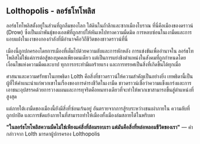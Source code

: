 ## **Lolthopolis \- ลอร์ธโทโพลิส** 

ลอร์ธโทโพลิสตั้งอยู่ในส่วนที่ถูกลืมของโลก ใต้ดินในถ้ำลึกและซากเมืองโบราณ ที่นี่คือเมืองของดราวน์ (Drow) ซึ่งเป็นเผ่าพันธุ์ของเอลฟ์ที่ถูกสาปให้หันเหไปทางความมืดมิด การหลบซ่อนในเงามืดและการแอบแฝงในเงาของกองกำลังที่มีอำนาจคือวิถีชีวิตของชาวดราวน์ที่นี่

เมืองนี้ถูกปกครองโดยการเมืองที่เต็มไปด้วยความลับและการหักหลัง การแข่งขันเพื่ออำนาจใน ลอร์ธโทโพลิสไม่ใช่แค่การต่อสู้ของบุคคลเพียงคนเดียว แต่เป็นการแย่งชิงตำแหน่งในสังคมที่ถูกกำหนดโดยเงื่อนไขแห่งความมืดและบาป ทุกการกระทำมีผลร้ายแรง และการทรยศเป็นสิ่งที่เกิดขึ้นได้ทุกเมื่อ

ศาสนาและความศรัทธาในเทพธิดา Lolth คือสิ่งที่ชาวดราวน์ให้ความสำคัญเป็นอย่างยิ่ง เทพธิดานี้เป็นผู้ที่ให้คำแนะนำแก่พวกเขาในเรื่องของการดำรงชีวิตในเงามืด ชาวดราวน์เชื่อว่าความแข็งแกร่งและการเอาชนะอุปสรรคด้วยการวางแผนและการทุจริตคือหนทางเดียวที่จะทำให้พวกเขาสามารถขึ้นสู่ตำแหน่งที่สูงสุด

แต่ภายใต้เงามืดของเมืองนี้ยังมีสิ่งที่ซ่อนเร้นอยู่ อันตรายจากการสู้รบระหว่างชนเผ่าภายใน ความลับที่ถูกปกปิด และการขัดแย้งภายในที่สามารถทำให้เมืองทั้งเมืองล่มสลายได้ในพริบตา

**"ในลอร์ธโทโพลิสความมืดไม่ใช่เพียงแค่สิ่งที่ล้อมรอบเรา แต่มันคือสิ่งที่หล่อหลอมชีวิตของเรา"** — คำกล่าวจาก Lolth มารดาผู้ปกรครอง Lolthopolis
